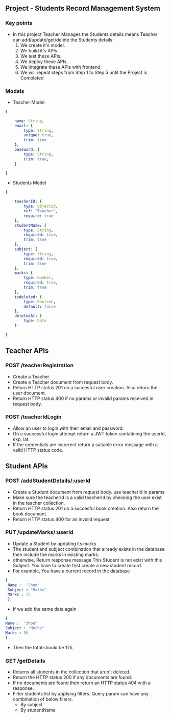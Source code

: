 ## Project - Students Record Management System 

### Key points
- In this project Teacher Manages the  Students details means Teacher can add/update/get/delete the  Students details :
  1) We create it's model.
  2) We build it's APIs.
  3) We test these APIs.
  4) We deploy these APIs.
  5) We integrate these APIs with frontend.
  6) We will repeat steps from Step 1 to Step 5 until the Project is Completed

### Models
- Teacher Model
```yaml
{

    name: String,
    email: {
        type: String,
        unique: true,
        trim: true
    },
    password: {
        type: String,
        trim: true,
    }

}
```
- Students Model
```yaml
{

    teacherID: {
        type: ObjectId,
        ref: "Teacher",
        require: true
    },
    studentName: {
        type: String,
        required: true,
        trim: true
    },
    subject: {
        type: String,
        required: true,
        trim: true
    },
    marks: {
        type: Number,
        required: true,
        trim: true
    },
    isdeleted: {
        type: Boolean,
        default: false
    },
    deletedAt: {
        type: Date
    }

}
```
## Teacher APIs 
### POST /teacherRegistration
- Create a Teacher 
- Create a Teacher document from request body.
- Return HTTP status 201 on a succesful user creation. Also return the user document.
- Return HTTP status 400 if no params or invalid params received in request body.

### POST /teacherIdLogin
- Allow an user to login with their email and password.
- On a successful login attempt return a JWT token contatining the userId, exp, iat.
- If the credentials are incorrect return a suitable error message with a valid HTTP status code.

## Student APIs
### POST /addStudentDetails/:userId
- Create a Student document from request body. use teacherId in params.
- Make sure the teacherId is a valid teacherId by checking the user exist in the teacher collection.
- Return HTTP status 201 on a succesful book creation. Also return the book document.
- Return HTTP status 400 for an invalid request

### PUT /updateMarks/:userId
- Update a Student by updating its marks
- The student and subject combination that
already exists in the database then include the marks in existing marks.
- otherwise, Return response  message This Student is not exist with this Subject. You have to create first.create a new student record.
- For example, You have a current record in the database
```yaml
{
 Name :  "Jhon" 
 Subject : "Maths"
 Marks : 75
 }
 ``` 
 - If we add the same data again
 ```yaml
 {
 Name :  "Jhon" 
 Subject : "Maths"
 Marks : 50
 }
 ```
 - Then the total should be 125

### GET /getDetails
- Returns all students in the collection that aren't deleted.
- Return the HTTP status 200 if any documents are found.
- If no documents are found then return an HTTP status 404 with a response.
- Filter students list by applying filters. Query param can have any combination of below filters.
  - By subject
  - By studentName



 


